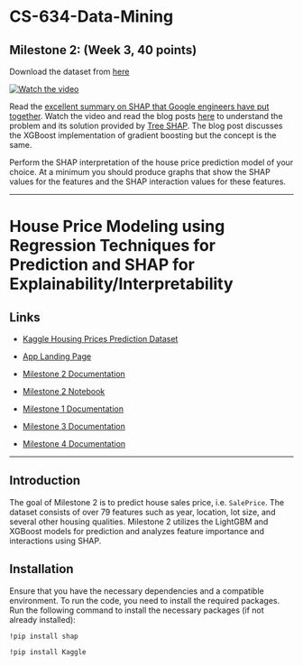 # CS-634-Data-Mining

## Milestone 2: (Week 3, 40 points)

Download the dataset from [here](https://www.kaggle.com/competitions/house-prices-advanced-regression-techniques/overview)

[![Watch the video](https://img.youtube.com/vi/-taOhqkiuIo/0.jpg)](https://youtu.be/-taOhqkiuIo)

Read the [excellent summary on SHAP that Google engineers have put together](https://storage.googleapis.com/cloud-ai-whitepapers/AI%20Explainability%20Whitepaper.pdf). Watch the video and read the blog posts [here](https://towardsdatascience.com/interpretable-machine-learning-with-xgboost-9ec80d148d27) to understand the problem and its solution provided by [Tree SHAP](https://proceedings.neurips.cc/paper/2017/hash/8a20a8621978632d76c43dfd28b67767-Abstract.html). The blog post discusses the XGBoost implementation of gradient boosting but the concept is the same.

Perform the SHAP interpretation of the house price prediction model of your choice. At a minimum you should produce graphs that show the SHAP values for the features and the SHAP interaction values for these features.

---

# House Price Modeling using Regression Techniques for Prediction and SHAP for Explainability/Interpretability 

## Links

- [Kaggle Housing Prices Prediction Dataset](https://www.kaggle.com/competitions/house-prices-advanced-regression-techniques/overview)
- [App Landing Page](https://sites.google.com/njit.edu/real-estate-housing/)
- [Milestone 2 Documentation](https://github.com/GHcpv24/CS-634-Data-Mining/blob/milestone-2/docs/Milestone2Documentation.md)
- [Milestone 2 Notebook](https://github.com/GHcpv24/CS-634-Data-Mining/blob/milestone-2/CS634_CVega_Milestone2.ipynb)

- [Milestone 1 Documentation](https://github.com/GHcpv24/CS-634-Data-Mining/blob/milestone-1/README.md)
- [Milestone 3 Documentation](https://github.com/GHcpv24/CS-634-Data-Mining/blob/milestone-3/docs/Milestone3Documentation.md)
- [Milestone 4 Documentation](https://github.com/GHcpv24/CS-634-Data-Mining/blob/milestone-4/docs/Milestone4Documentation.md)

---

## Introduction

The goal of Milestone 2 is to predict house sales price, i.e. `SalePrice`. The dataset consists of over 79 features such as year, location, lot size, and several other housing qualities. Milestone 2 utilizes the LightGBM and XGBoost models for prediction and analyzes feature importance and interactions using SHAP.

## Installation

Ensure that you have the necessary dependencies and a compatible environment. To run the code, you need to install the required packages. Run the following command to install the necessary packages (if not already installed):

```
!pip install shap
```

```
!pip install Kaggle
```

